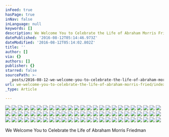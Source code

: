 ```yaml
---
inFeed: true
hasPage: true
inNav: false
inLanguage: null
keywords: []
description: We Welcome You to Celebrate the Life of Abraham Morris Friedman
datePublished: '2016-08-12T05:14:46.973Z'
dateModified: '2016-08-12T05:14:02.802Z'
title: ''
author: []
via: {}
authors: []
publisher: {}
starred: false
sourcePath: >-
  _posts/2016-08-12-we-welcome-you-to-celebrate-the-life-of-abraham-morris-fried.md
url: we-welcome-you-to-celebrate-the-life-of-abraham-morris-fried/index.html
_type: Article

---
```

![](https://the-grid-user-content.s3-us-west-2.amazonaws.com/7fecdd24-333c-47ee-b530-1fe39c2d8216.jpg)
![](https://the-grid-user-content.s3-us-west-2.amazonaws.com/79c174e5-097e-41cf-b5a2-b1deb83550f2.jpg)
![](https://the-grid-user-content.s3-us-west-2.amazonaws.com/f4df53e4-8529-47d6-9754-a023d88c3a4d.jpg)
![](https://the-grid-user-content.s3-us-west-2.amazonaws.com/d8e5a8ec-aa83-4fba-90f2-b5150150573b.jpg)
![](https://the-grid-user-content.s3-us-west-2.amazonaws.com/217a9c84-fd60-49e4-98b5-85b7c7ac8fd9.jpg)
![](https://the-grid-user-content.s3-us-west-2.amazonaws.com/27eac61b-a499-4d1b-9176-65934cb01d12.jpg)
![](https://the-grid-user-content.s3-us-west-2.amazonaws.com/aa1246b8-67a3-46cb-9c79-a0be74811b07.jpg)
![](https://the-grid-user-content.s3-us-west-2.amazonaws.com/32c56b28-7e86-48cd-b75e-757691fc3d5c.jpg)
![](https://the-grid-user-content.s3-us-west-2.amazonaws.com/15bad26c-5a84-49a1-b5a1-d36669d5692a.jpg)
![](https://the-grid-user-content.s3-us-west-2.amazonaws.com/05179af6-9a42-4fb1-8fad-7edadd59a257.jpg)
![](https://the-grid-user-content.s3-us-west-2.amazonaws.com/a939cdae-a994-4389-9957-92874433d9b6.jpg)
![](https://the-grid-user-content.s3-us-west-2.amazonaws.com/f7ccb582-f540-4d0d-881e-754d6d0508cb.jpg)
![](https://the-grid-user-content.s3-us-west-2.amazonaws.com/e248211c-c057-494d-ab39-0c5b85381b7f.jpg)
![](https://the-grid-user-content.s3-us-west-2.amazonaws.com/fc1787cd-9c3f-4990-bdaf-2d2e66765fe6.jpg)
![](https://the-grid-user-content.s3-us-west-2.amazonaws.com/b80bd2ca-fb67-4622-9bb6-a74603bb92c0.jpg)
![](https://the-grid-user-content.s3-us-west-2.amazonaws.com/a1528f9f-cd62-4876-a4ab-35dbd05d3163.jpg)
![](https://the-grid-user-content.s3-us-west-2.amazonaws.com/dfa93d50-300f-4fc1-aa40-761c08153b06.jpg)
![](https://the-grid-user-content.s3-us-west-2.amazonaws.com/d6cec55e-36ce-4264-828d-f583d00901de.jpg)
![](https://the-grid-user-content.s3-us-west-2.amazonaws.com/a746e43f-8f2e-4f0d-911f-b46f522bc94a.jpg)
![](https://the-grid-user-content.s3-us-west-2.amazonaws.com/f639c44c-34f4-4ea4-ba3c-609d932cc916.jpg)
![](https://the-grid-user-content.s3-us-west-2.amazonaws.com/89fcb260-844b-4848-98c6-50c8f55c5dbb.jpg)
![](https://the-grid-user-content.s3-us-west-2.amazonaws.com/cb097d0b-f93b-46fe-a9e0-8625f5e107ec.jpg)
![](https://the-grid-user-content.s3-us-west-2.amazonaws.com/303bec0a-887b-4fa9-b6a4-6dc2231b6d10.jpg)
![](https://the-grid-user-content.s3-us-west-2.amazonaws.com/71ab6920-a2ec-4a21-b69b-44d3cb7ed721.jpg)
![](https://the-grid-user-content.s3-us-west-2.amazonaws.com/518e9920-0ef6-4ca6-b5da-9d6ac4fe89a7.jpg)
![](https://the-grid-user-content.s3-us-west-2.amazonaws.com/57eaf82f-63d0-4ac9-87ec-14fe045d2e6c.jpg)
![](https://the-grid-user-content.s3-us-west-2.amazonaws.com/319bd9fd-98c0-403a-afe0-cfb94553e1f2.jpg)
![](https://the-grid-user-content.s3-us-west-2.amazonaws.com/0e8f2dac-ed71-448e-81d2-8f74d2678342.jpg)
![](https://the-grid-user-content.s3-us-west-2.amazonaws.com/953770fe-0940-4710-89e0-63790b09c764.jpg)
![](https://the-grid-user-content.s3-us-west-2.amazonaws.com/44272f7b-b60b-448f-94ac-c18236dd84c1.jpg)
![](https://the-grid-user-content.s3-us-west-2.amazonaws.com/d4f4c3a4-2a91-42fd-b857-5a457304adc8.jpg)
![](https://the-grid-user-content.s3-us-west-2.amazonaws.com/1eb9f5eb-eb74-487b-80a8-72d557a00281.jpg)
![](https://the-grid-user-content.s3-us-west-2.amazonaws.com/06642bbe-19ab-4293-b6ba-eba3075efce6.jpg)
![](https://the-grid-user-content.s3-us-west-2.amazonaws.com/de465de8-e119-4fb1-8b6d-8b048e01f18b.jpg)
![](https://the-grid-user-content.s3-us-west-2.amazonaws.com/63ccf6f2-5e99-43ce-8e17-4cbf1c727dc2.jpg)
![](https://the-grid-user-content.s3-us-west-2.amazonaws.com/1d194b7d-98d5-44c5-a231-3236e82afc27.jpg)
![](https://the-grid-user-content.s3-us-west-2.amazonaws.com/3e63339d-03d8-4bfe-96c8-d893c39e31c0.jpg)
![](https://the-grid-user-content.s3-us-west-2.amazonaws.com/3efe8cfd-bed2-4d63-9fd4-4073d3767df2.jpg)
![](https://the-grid-user-content.s3-us-west-2.amazonaws.com/2bb74b70-d8f8-417a-a863-3beabe33e487.jpg)
![](https://the-grid-user-content.s3-us-west-2.amazonaws.com/f316f180-a891-46a1-8f8e-d5c4f43d2727.jpg)
![](https://the-grid-user-content.s3-us-west-2.amazonaws.com/0fbce290-ed73-4b21-86e9-8b2dbec3764e.jpg)
![](https://the-grid-user-content.s3-us-west-2.amazonaws.com/17791f95-38d8-4bc9-8e5f-a494f8fd8466.jpg)
![](https://the-grid-user-content.s3-us-west-2.amazonaws.com/719ad1d5-51ca-43e4-b7fb-36d0de26974d.jpg)
![](https://the-grid-user-content.s3-us-west-2.amazonaws.com/8a920067-2226-46d8-a5ac-641e52c9b4da.jpg)
![](https://the-grid-user-content.s3-us-west-2.amazonaws.com/4d83eb05-d367-4f4b-a2d4-b50a42b651bd.jpg)
![](https://the-grid-user-content.s3-us-west-2.amazonaws.com/01430ad8-3be4-47f4-969d-bc9f59620842.jpg)
![](https://the-grid-user-content.s3-us-west-2.amazonaws.com/6463261b-7924-4978-8fb4-ee6462166c13.jpg)
![](https://the-grid-user-content.s3-us-west-2.amazonaws.com/9712aa6e-1986-4aad-a00f-b8656e166501.jpg)
![](https://the-grid-user-content.s3-us-west-2.amazonaws.com/f0e8271f-4cd1-4f84-a105-6231909acda9.jpg)
![](https://the-grid-user-content.s3-us-west-2.amazonaws.com/cedbab32-9fa0-4147-b3c4-13b2449c030d.jpg)
![](https://the-grid-user-content.s3-us-west-2.amazonaws.com/f9aedf41-a9f5-4a1f-8dcf-6f2e3e570b4b.jpg)
![](https://the-grid-user-content.s3-us-west-2.amazonaws.com/b241fbd4-4aa4-42e9-9a5e-85fb8d78eaf5.jpg)
![](https://the-grid-user-content.s3-us-west-2.amazonaws.com/f5c2d8fb-a10c-4bc8-96ef-1dfed96d5804.jpg)
![](https://the-grid-user-content.s3-us-west-2.amazonaws.com/e5541f36-f786-46d8-a888-9debf7b01cdb.jpg)
![](https://the-grid-user-content.s3-us-west-2.amazonaws.com/0e54c40b-6e9e-4277-ba89-03f0f3728cbf.jpg)
![](https://the-grid-user-content.s3-us-west-2.amazonaws.com/96280b1c-0c3d-46d9-beb6-05c9e365863c.jpg)
![](https://the-grid-user-content.s3-us-west-2.amazonaws.com/61517492-2972-40cf-ba63-7b32a01cf661.jpg)
![](https://the-grid-user-content.s3-us-west-2.amazonaws.com/67cd3c98-8882-41ed-b08b-b1cab9182723.jpg)
![](https://the-grid-user-content.s3-us-west-2.amazonaws.com/93601e72-94f9-465a-81db-71d7baf48fa3.jpg)
![](https://the-grid-user-content.s3-us-west-2.amazonaws.com/4442d246-c1d0-44a3-a921-832f3e98dbba.jpg)
![](https://the-grid-user-content.s3-us-west-2.amazonaws.com/caa96810-2185-4e6f-a930-ac3f8931dfd3.jpg)
![](https://the-grid-user-content.s3-us-west-2.amazonaws.com/97925029-4ab7-4c55-9475-60fd0b157b77.jpg)
![](https://the-grid-user-content.s3-us-west-2.amazonaws.com/7b7383a1-eb12-4743-955e-581b4fac15b8.jpg)
![](https://the-grid-user-content.s3-us-west-2.amazonaws.com/022c0c76-1748-4086-ac92-53d0d0776c15.jpg)
![](https://the-grid-user-content.s3-us-west-2.amazonaws.com/645ebde0-5e10-4a98-ab7e-ab9bb0427085.jpg)
![](https://the-grid-user-content.s3-us-west-2.amazonaws.com/62efb5a7-fdc3-41ca-bc51-a7f46d1c7ffd.jpg)
![](https://the-grid-user-content.s3-us-west-2.amazonaws.com/6c4e35f4-4ef0-430e-8b69-70517defe2d4.jpg)
![](https://the-grid-user-content.s3-us-west-2.amazonaws.com/c850df2e-33fc-49da-9bdc-7117e3528aea.jpg)
![](https://the-grid-user-content.s3-us-west-2.amazonaws.com/8169682d-bd1d-444b-b35e-6878bade2ed4.jpg)
![](https://the-grid-user-content.s3-us-west-2.amazonaws.com/adadf7b1-bd0c-484c-bd85-d53e37948dcb.jpg)
![](https://the-grid-user-content.s3-us-west-2.amazonaws.com/783a551b-9d41-4110-a151-238a7b085feb.jpg)
![](https://the-grid-user-content.s3-us-west-2.amazonaws.com/136621a5-bb07-4340-980d-e70d352a8a4c.jpg)
![](https://the-grid-user-content.s3-us-west-2.amazonaws.com/ccac28f3-b21e-443b-9f22-c0267885e35e.jpg)
![](https://the-grid-user-content.s3-us-west-2.amazonaws.com/0621c69c-b506-42ca-a28e-34b376c80c9f.jpg)
![](https://the-grid-user-content.s3-us-west-2.amazonaws.com/5b95f408-47be-4069-887a-4c2f1606331d.jpg)

We Welcome You to Celebrate the Life of Abraham Morris Friedman